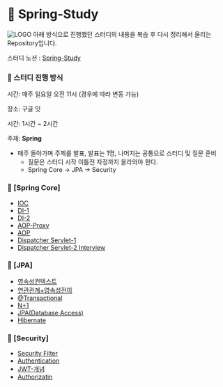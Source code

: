 # 📌 Spring-Study
![LOGO](https://user-images.githubusercontent.com/84346055/283545309-cd436dcf-11a3-4f30-8996-913a8d706dcd.jpeg)
아래 방식으로 진행했던 스터디의 내용을 복습 후 다시 정리해서 올리는 Repository입니다.

스터디 노션 : [Spring-Study](https://junu-park.notion.site/ecbe3a4dd30d4eeba5a789c9332477d2?v=df09b88b6d6249eb85ec33d5ee9fe5f0&pvs=4)

### 📌 스터디 진행 방식

시간: 매주 일요일 오전 11시 (경우에 따라 변동 가능)

장소: 구글 밋

시간: 1시간 ~ 2시간

주제: **Spring**

- 매주 돌아가며 주제를 발표, 발표는 1명, 나머지는 공통으로 스터디 및 질문 준비
    - 질문은 스터디 시작 이틀전 자정까지 올라와야 한다.
    - Spring Core -> JPA -> Security

### 📌 [Spring Core]
- [IOC](https://github.com/jinjoo-lab/Spring-Study/blob/main/Core/IOC.md)
- [DI-1](https://github.com/jinjoo-lab/Spring-Study/blob/main/Core/DI_1.md)
- [DI-2](https://github.com/jinjoo-lab/Spring-Study/blob/main/Core/DI_2.md)
- [AOP-Proxy](https://github.com/jinjoo-lab/Spring-Study/blob/main/Core/AOP_Proxy.md)
- [AOP](https://github.com/jinjoo-lab/Spring-Study/blob/main/Core/AOP.md)
- [Dispatcher Servlet-1](https://github.com/jinjoo-lab/Spring-Study/blob/main/Core/DispatcherServlet_1.md)
- [Dispatcher Servlet-2 Interview](https://github.com/jinjoo-lab/Spring-Study/blob/main/Core/DispatcherServlet_2.md)

### 📌 [JPA]
- [영속성컨텍스트](https://github.com/jinjoo-lab/Spring-Study/blob/main/JPA/PersistenceContext.md)
- [연관관계+영속성전이](https://github.com/jinjoo-lab/Spring-Study/blob/main/JPA/Relation_Cascade.md)
- [@Transactional](https://github.com/jinjoo-lab/Spring-Study/blob/main/JPA/%40Transactional.md)
- [N+1](https://github.com/jinjoo-lab/Spring-Study/blob/main/JPA/N%2B1.md)
- [JPA(Database Access)](https://github.com/jinjoo-lab/Spring-Study/blob/main/JPA/JPA(Database_Access).md)
- [Hibernate](https://github.com/jinjoo-lab/Spring-Study/blob/main/JPA/Hibernate.md)

### 📌 [Security]
- [Security Filter](https://github.com/jinjoo-lab/Spring-Study/blob/main/Security/Filter.md)
- [Authentication](https://github.com/jinjoo-lab/Spring-Study/blob/main/Security/Authentication.md)
- [JWT-개념](https://github.com/jinjoo-lab/Spring-Study/blob/main/Security/JWT_1.md)
- [Authorizatin](https://github.com/jinjoo-lab/Spring-Study/blob/main/Security/Authorization.md)
